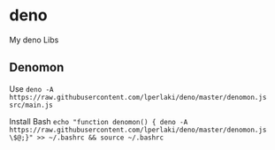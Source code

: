 # deno
My deno Libs


## Denomon

Use
`deno -A https://raw.githubusercontent.com/lperlaki/deno/master/denomon.js src/main.js`

Install Bash
`echo "function denomon() { deno -A https://raw.githubusercontent.com/lperlaki/deno/master/denomon.js \$@;}" >> ~/.bashrc && source ~/.bashrc`
